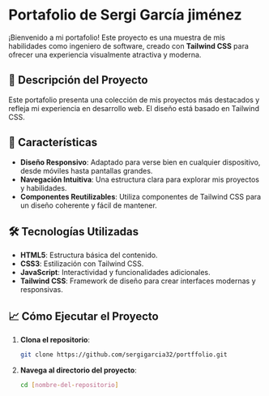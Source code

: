 # Portafolio de Sergi García jiménez

¡Bienvenido a mi portafolio! Este proyecto es una muestra de mis habilidades como ingeniero de software, creado con **Tailwind CSS** para ofrecer una experiencia visualmente atractiva y moderna.

## 📂 Descripción del Proyecto

Este portafolio presenta una colección de mis proyectos más destacados y refleja mi experiencia en desarrollo web. El diseño está basado en Tailwind CSS.

## 🚀 Características

- **Diseño Responsivo**: Adaptado para verse bien en cualquier dispositivo, desde móviles hasta pantallas grandes.
- **Navegación Intuitiva**: Una estructura clara para explorar mis proyectos y habilidades.
- **Componentes Reutilizables**: Utiliza componentes de Tailwind CSS para un diseño coherente y fácil de mantener.

## 🛠️ Tecnologías Utilizadas

- **HTML5**: Estructura básica del contenido.
- **CSS3**: Estilización con Tailwind CSS.
- **JavaScript**: Interactividad y funcionalidades adicionales.
- **Tailwind CSS**: Framework de diseño para crear interfaces modernas y responsivas.

## 📈 Cómo Ejecutar el Proyecto

1. **Clona el repositorio**:
    ```bash
    git clone https://github.com/sergigarcia32/portffolio.git
    ```
2. **Navega al directorio del proyecto**:
    ```bash
    cd [nombre-del-repositorio]
    ```
